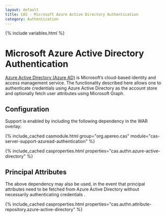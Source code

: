 ```yaml
---
layout: default
title: CAS - Microsoft Azure Active Directory Authentication
category: Authentication
---
```

{% include variables.html %}


# Microsoft Azure Active Directory Authentication

[Azure Active Directory (Azure AD)](https://docs.microsoft.com/en-us/azure/active-directory/fundamentals/active-directory-whatis) is Microsoft’s cloud-based identity and access management service. The functionality described here allows one to authenticate credentials using 
Azure Active Directory as the account store and optionally fetch user attributes using Microsoft Graph. 

## Configuration

Support is enabled by including the following dependency in the WAR overlay:

{% include_cached casmodule.html group="org.apereo.cas" module="cas-server-support-azuread-authentication" %}

{% include_cached casproperties.html properties="cas.authn.azure-active-directory" %}

## Principal Attributes

The above dependency may also be used, in the event that principal attributes 
need to be fetched from Azure Active Directory without necessarily authenticating credentials . 

{% include_cached casproperties.html properties="cas.authn.attribute-repository.azure-active-directory" %}
